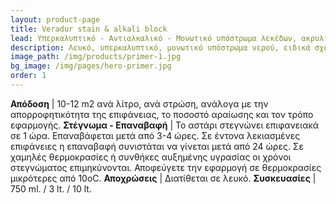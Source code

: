 ```yaml
---
layout: product-page
title: Veradur stain & alkali block
lead: Υπερκαλυπτικό - Αντιαλκαλικό - Μονωτικό υπόστρωμα λεκέδων, ακρυλικής βάσης
description: Λευκό, υπερκαλυπτικό, μονωτικό υπόστρωμα νερού, ειδικά σχεδιασμένο για να μονώνει και να καλύπτει μαυρίλες, κιτρινίλες, καυσαέρια και λεκέδες από καπνό, νικοτίνη, μούχλα, καφέ, χυμούς, υδροδιαλυτούς μαρκαδόρους και άλλους ρύπους. Έχει μεγάλη καλυπτική ικανότητα, υψηλή απόδοση, γρήγορο στέγνωμα και εφαρμόζεται σε όλους τους εσωτερικούς και εξωτερικούς τοίχους εξασφαλίζοντας ισχυρή πρόσφυση, θαυμάσιο άπλωμα και τέλειο φινίρισμα σε όλα τα πλαστικά και ακρυλικά χρώματα. Η χρήση του VERADUR STAIN & ALKALI BLOCK αποτελεί την ασφαλέστερη μέθοδο προετοιμασίας όλων των λεκιασμένων οικοδομικών επιφανειών γιατί χάρη στη μοναδική διπλή σύνθεσή του εξασφαλίζει τη μόνωση υδροδιαλυτών ρύπων εμποδίζοντάς τους να μεταναστεύσουν στην επιφάνεια του χρώματος, ενώ ταυτόχρονα εξισορροπεί την απορροφητικότητα εσωτερικών και εξωτερικών επιφανειών, επιτρέποντας την υψηλή διαπνοή τους. Με ειδικές ακρυλικές ρητίνες νέας τεχνολογίας στη σύνθεσή του, το VERADUR STAIN & ALKALI BLOCK αντιστέκεται στην έντονη αλκαλικότητα των επιφανειών όπως φρέσκο μπετόν, καινούργιοι σοβάδες, σπατουλαριστοί τοίχοι, κ.ά. Χάρη στη μοναδική υπερκαλυπτική ικανότητά του, λειτουργεί άψογα και ως ενδιάμεση στρώση, για το πέρασμα από σκούρες σε ανοιχτές αποχρώσεις, μειώνοντας τα επιπλέον «χέρια» που θα απαιτούνταν σε τελικό χρώμα. Δεν περιέχει  αμμωνία και είναι σχεδόν άοσμο.
image_path: /img/products/primer-1.jpg
bg_image: /img/pages/hero-primer.jpg
order: 1
---
```


**Απόδοση** | 10-12 m2  ανά λίτρο, ανά στρώση, ανάλογα με την απορροφητικότητα της επιφάνειας, το ποσοστό αραίωσης και τον τρόπο εφαρμογής.
**Στέγνωμα - Επαναβαφή** | Το αστάρι στεγνώνει επιφανειακά σε 1 ώρα. Επαναβάφεται μετά από 3-4 ώρες. Σε έντονα λεκιασμένες επιφάνειες η επαναβαφή συνιστάται να γίνεται μετά από 24 ώρες. Σε χαμηλές θερμοκρασίες ή συνθήκες αυξημένης υγρασίας οι χρόνοι στεγνώματος επιμηκύνονται. Αποφεύγετε την εφαρμογή σε θερμοκρασίες μικρότερες από 10οC. 
**Αποχρώσεις** | Διατίθεται σε λευκό.
**Συσκευασίες** | 750 ml. / 3 lt. / 10 lt.